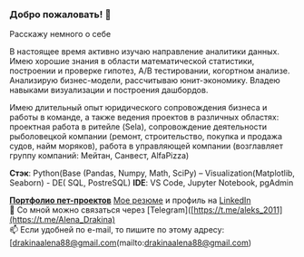 ### Добро пожаловать! 👋
Расскажу немного о себе

В настоящее время  активно изучаю направление аналитики данных. Имею хорошие знания в области математической статистики, построении и проверке гипотез, А/В тестировании, когортном анализе. Анализирую бизнес-модели, рассчитываю юнит-экономику. Владею навыками визуализации и построения дашбордов. 

Имею длительный опыт юридического сопровождения бизнеса и работы в команде, а также ведения проектов в различных областях: проектная работа в ритейле (Sela), сопровождение деятельности рыболовецкой компании (ремонт, строительство, покупка и продажа судов, найм моряков), работа в управляющей компании (возглавляет группу компаний: Мейтан, Санвест, AlfaPizza)

**Стэк**:  Python(Base (Pandas, Numpy, Math, SciPy) –  Visualization(Matplotlib, Seaborn) - DE( SQL, PostreSQL) 
**IDE**: VS Code, Jupyter Notebook, pgAdmin  

[**Портфолио пет-проектов**]()
 [Мое резюме]() и профиль на [LinkedIn](www.linkedin.com/in/Drakina-Alena)  
📩 Со мной можно связаться через [Telegram]([https://t.me/aleks_2011](https://t.me/Alena_Drakina)  
📫 Если удобней по e-mail, то пишите по этому адресу:[drakinaalena88@gmail.com(mailto:drakinaalena88@gmail.com)  
